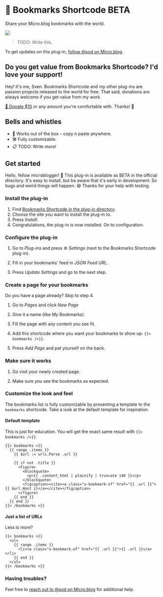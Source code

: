 # 🔖 Bookmarks Shortcode BETA

Share your Micro.blog bookmarks with the world.

![](https://raw.githubusercontent.com/svendahlstrand/plugin-bookmarks-shortcode/main/docs/screenshot.png)

> TODO: Write this.

To get updates on this plug-in, [follow @sod on Micro.blog](https://micro.blog/sod).

## Do you get value from Bookmarks Shortcode? I'd love your support!

Hey! It's me, Sven. Bookmarks Shortcode and my other plug-ins are passion projects released to the world for free. That said, donations are always welcome if you get value from my work.

[💸 Donate $10](https://dahlstrand.net/donate/) or any amount you're comfortable with. Thanks! 🙏

## Bells and whistles

* 🎁 Works out of the box – copy n paste anywhere.
* 🛠 Fully customizable.
* 📋 TODO: Write more!

## Get started

Hello, fellow microblogger! 👋 This plug-in is available as BETA in the official directory. It's easy to install, but be aware that it's early in development. So bugs and weird things will happen. 😅 Thanks for your help with testing.

### Install the plug-in

1. Find [Bookmarks Shortcode in the plug-in directory](https://micro.blog/account/plugins/view/84).
2. Choose the site you want to install the plug-in to.
3. Press *Install*.
4. Congratulations, the plug-in is now installed. On to configuration.

### Configure the plug-in

1. Go to *Plug-ins* and press ⚙️ *Settings* (next to the Bookmarks Shortcode plug-in).

2. Fill in your bookmarks' feed in *JSON Feed URL*.

4. Press *Update Settings* and go to the next step.

### Create a page for your bookmarks

Do you have a page already? Skip to step 4.

1. Go to *Pages* and click *New Page*

2. Give it a name (like My Bookmarks).

3. Fill the page with any content you see fit.

4. Add this shortcode where you want your bookmarks to show up: `{{< bookmarks />}}`.

5. Press *Add Page* and pat yourself on the back.

### Make sure it works

1. Go visit your newly created page.

2. Make sure you see the bookmarks as expected.

### Customize the look and feel

The bookmarks list is fully customizable by presenting a template to the `bookmarks` shortcode. Take a look at the default template for inspiration.

#### Default template

This is just for education. You will get the exact same result with `{{< bookmarks />}}`.

```
{{< bookmarks >}}
  {{ range .items }}
    {{ $url := urls.Parse .url }}

    {{ if not .title }}
      <figure>
        <blockquote>
          <p>{{ .content_html | plainify | truncate 140 }}</p>
        </blockquote>
        <figcaption><cite><a class="u-bookmark-of" href="{{ .url }}">{{ $url.Host }}</a></cite></figcaption>
      </figure>
    {{ end }}
  {{ end }}
{{< /bookmarks >}}
```

#### Just a list of URLs

Less is more?

```
{{< bookmarks >}}
  <ul>
    {{ range .items }}
      <li><a class="u-bookmark-of" href="{{ .url }}">{{ .url }}</a></li>
    {{ end }}
  </ul>
{{< /bookmarks >}}
```

### Having troubles?

Feel free to [reach out to @sod on Micro.blog](https://micro.blog/sod) for additional help.
